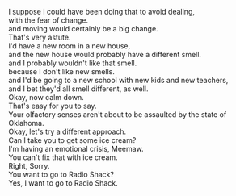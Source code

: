 


I suppose I could have been doing that to avoid dealing,     
with the fear of change.     
and moving would certainly be a big change.     
That's very astute.     
I'd have a new room in a new house,     
and the new house would probably have a different smell.     
and I probably wouldn't like that smell.     
because I don't like new smells.     
and I'd be going to a new school with new kids and new teachers,     
and I bet they'd all smell different, as well.     
Okay, now calm down.     
That's easy for you to say.     
Your olfactory senses aren't about to be assaulted by the state of Oklahoma.     
Okay, let's try a different approach.     
Can I take you to get some ice cream?     
I'm having an emotional crisis, Meemaw.     
You can't fix that with ice cream.     
Right, Sorry.     
You want to go to Radio Shack?     
Yes, I want to go to Radio Shack.     



